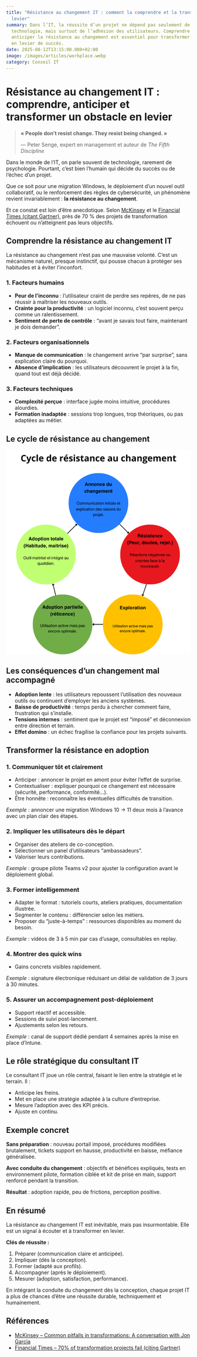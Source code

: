 ```yaml
---
title: "Résistance au changement IT : comment la comprendre et la transformer en
  levier"
summary: Dans l’IT, la réussite d’un projet ne dépend pas seulement de la
  technologie, mais surtout de l’adhésion des utilisateurs. Comprendre et
  anticiper la résistance au changement est essentiel pour transformer un frein
  en levier de succès.
date: 2025-08-12T13:15:00.000+02:00
image: /images/articles/workplace.webp
category: Conseil IT
---
```

<h1>Résistance au changement IT : comprendre, anticiper et transformer un obstacle en levier</h1>




<blockquote>

<p><strong>« People don’t resist change. They resist being changed. »</strong><br>

— Peter Senge, expert en management et auteur de <em>The Fifth Discipline</em></p>

</blockquote>




<p>Dans le monde de l’IT, on parle souvent de technologie, rarement de psychologie. Pourtant, c’est bien l’humain qui décide du succès ou de l’échec d’un projet.</p>




<p>Que ce soit pour une migration Windows, le déploiement d’un nouvel outil collaboratif, ou le renforcement des règles de cybersécurité, un phénomène revient invariablement : <strong>la résistance au changement</strong>.</p>




<p>Et ce constat est loin d’être anecdotique. Selon <a href="https://www.mckinsey.com/capabilities/transformation/our-insights/common-pitfalls-in-transformations-a-conversation-with-jon-garcia" target="_blank">McKinsey</a> et le <a href="https://www.ft.com/partnercontent/teamviewer/70-per-cent-of-transformation-projects-fail-and-everyones-ignoring-the-same-fix.html" target="_blank">Financial Times (citant Gartner)</a>, près de 70 % des projets de transformation échouent ou n’atteignent pas leurs objectifs.</p>




<h2>Comprendre la résistance au changement IT</h2>

<p>La résistance au changement n’est pas une mauvaise volonté. C’est un mécanisme naturel, presque instinctif, qui pousse chacun à protéger ses habitudes et à éviter l’inconfort.</p>




<h3>1. Facteurs humains</h3>

<ul>

<li><strong>Peur de l’inconnu</strong> : l’utilisateur craint de perdre ses repères, de ne pas réussir à maîtriser les nouveaux outils.</li>

<li><strong>Crainte pour la productivité</strong> : un logiciel inconnu, c’est souvent perçu comme un ralentissement.</li>

<li><strong>Sentiment de perte de contrôle</strong> : “avant je savais tout faire, maintenant je dois demander”.</li>

</ul>




<h3>2. Facteurs organisationnels</h3>

<ul>

<li><strong>Manque de communication</strong> : le changement arrive “par surprise”, sans explication claire du pourquoi.</li>

<li><strong>Absence d’implication</strong> : les utilisateurs découvrent le projet à la fin, quand tout est déjà décidé.</li>

</ul>




<h3>3. Facteurs techniques</h3>

<ul>

<li><strong>Complexité perçue</strong> : interface jugée moins intuitive, procédures alourdies.</li>

<li><strong>Formation inadaptée</strong> : sessions trop longues, trop théoriques, ou pas adaptées au métier.</li>

</ul>




<h2>Le cycle de résistance au changement</h2>


![Cycle de résistance au changement IT : annonce, résistance, exploration, adoption partielle, adoption totale.](/images/articles/cycle-resistance-adoption.png "Cycle de résistance au changement IT")



<h2>Les conséquences d’un changement mal accompagné</h2>

<ul>

<li><strong>Adoption lente</strong> : les utilisateurs repoussent l’utilisation des nouveaux outils ou continuent d’employer les anciens systèmes.</li>

<li><strong>Baisse de productivité</strong> : temps perdu à chercher comment faire, frustration qui s’installe.</li>

<li><strong>Tensions internes</strong> : sentiment que le projet est “imposé” et déconnexion entre direction et terrain.</li>

<li><strong>Effet domino</strong> : un échec fragilise la confiance pour les projets suivants.</li>

</ul>



<h2>Transformer la résistance en adoption</h2>



<h3>1. Communiquer tôt et clairement</h3>

<ul>

<li>Anticiper : annoncer le projet en amont pour éviter l’effet de surprise.</li>

<li>Contextualiser : expliquer pourquoi ce changement est nécessaire (sécurité, performance, conformité…).</li>

<li>Être honnête : reconnaître les éventuelles difficultés de transition.</li>

</ul>

<p><em>Exemple</em> : annoncer une migration Windows 10 → 11 deux mois à l’avance avec un plan clair des étapes.</p>



<h3>2. Impliquer les utilisateurs dès le départ</h3>

<ul>

<li>Organiser des ateliers de co-conception.</li>

<li>Sélectionner un panel d’utilisateurs “ambassadeurs”.</li>

<li>Valoriser leurs contributions.</li>

</ul>

<p><em>Exemple</em> : groupe pilote Teams v2 pour ajuster la configuration avant le déploiement global.</p>



<h3>3. Former intelligemment</h3>

<ul>

<li>Adapter le format : tutoriels courts, ateliers pratiques, documentation illustrée.</li>

<li>Segmenter le contenu : différencier selon les métiers.</li>

<li>Proposer du “juste-à-temps” : ressources disponibles au moment du besoin.</li>

</ul>

<p><em>Exemple</em> : vidéos de 3 à 5 min par cas d’usage, consultables en replay.</p>



<h3>4. Montrer des quick wins</h3>

<ul>

<li>Gains concrets visibles rapidement.</li>

</ul>

<p><em>Exemple</em> : signature électronique réduisant un délai de validation de 3 jours à 30 minutes.</p>



<h3>5. Assurer un accompagnement post-déploiement</h3>

<ul>

<li>Support réactif et accessible.</li>

<li>Sessions de suivi post-lancement.</li>

<li>Ajustements selon les retours.</li>

</ul>

<p><em>Exemple</em> : canal de support dédié pendant 4 semaines après la mise en place d’Intune.</p>



<h2>Le rôle stratégique du consultant IT</h2>

<p>Le consultant IT joue un rôle central, faisant le lien entre la stratégie et le terrain. Il :</p>

<ul>

<li>Anticipe les freins.</li>

<li>Met en place une stratégie adaptée à la culture d’entreprise.</li>

<li>Mesure l’adoption avec des KPI précis.</li>

<li>Ajuste en continu.</li>

</ul>



<h2>Exemple concret</h2>

<p><strong>Sans préparation</strong> : nouveau portail imposé, procédures modifiées brutalement, tickets support en hausse, productivité en baisse, méfiance généralisée.</p>

<p><strong>Avec conduite du changement</strong> : objectifs et bénéfices expliqués, tests en environnement pilote, formation ciblée et kit de prise en main, support renforcé pendant la transition.</p>

<p><strong>Résultat</strong> : adoption rapide, peu de frictions, perception positive.</p>



<h2>En résumé</h2>

<p>La résistance au changement IT est inévitable, mais pas insurmontable. Elle est un signal à écouter et à transformer en levier.</p>

<p><strong>Clés de réussite :</strong></p>

<ol>

<li>Préparer (communication claire et anticipée).</li>

<li>Impliquer (dès la conception).</li>

<li>Former (adapté aux profils).</li>

<li>Accompagner (après le déploiement).</li>

<li>Mesurer (adoption, satisfaction, performance).</li>

</ol>

<p>En intégrant la conduite du changement dès la conception, chaque projet IT a plus de chances d’être une réussite durable, techniquement et humainement.</p>



<h2>Références</h2>

<ul>

<li><a href="https://www.mckinsey.com/capabilities/transformation/our-insights/common-pitfalls-in-transformations-a-conversation-with-jon-garcia" target="_blank">McKinsey – Common pitfalls in transformations: A conversation with Jon Garcia</a></li>

<li><a href="https://www.ft.com/partnercontent/teamviewer/70-per-cent-of-transformation-projects-fail-and-everyones-ignoring-the-same-fix.html" target="_blank">Financial Times – 70% of transformation projects fail (citing Gartner)</a></li>

</ul>
